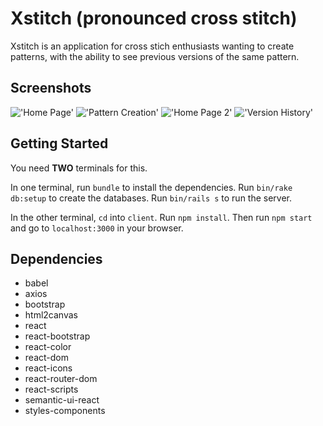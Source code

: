 # Xstitch (pronounced cross stitch)

Xstitch is an application for cross stich enthusiasts wanting to create patterns, with the ability to see previous versions of the same pattern.

## Screenshots

!['Home Page'](https://github.com/user956/Xstitch/blob/master/docs/home-page.png?raw=true)
!['Pattern Creation'](https://github.com/user956/Xstitch/blob/master/docs/pattern-creation.png?raw=true)
!['Home Page 2'](https://github.com/user956/Xstitch/blob/master/docs/home-page-2.png?raw=true)
!['Version History'](https://github.com/user956/Xstitch/blob/master/docs/version-history.png?raw=true)

## Getting Started

You need **TWO** terminals for this.

In one terminal, run `bundle` to install the dependencies. Run `bin/rake db:setup` to create the databases. Run `bin/rails s` to run the server.

In the other terminal, `cd` into `client`. Run `npm install`. Then run `npm start` and go to `localhost:3000` in your browser.

## Dependencies

- babel
- axios
- bootstrap
- html2canvas
- react
- react-bootstrap
- react-color
- react-dom
- react-icons
- react-router-dom
- react-scripts
- semantic-ui-react
- styles-components
